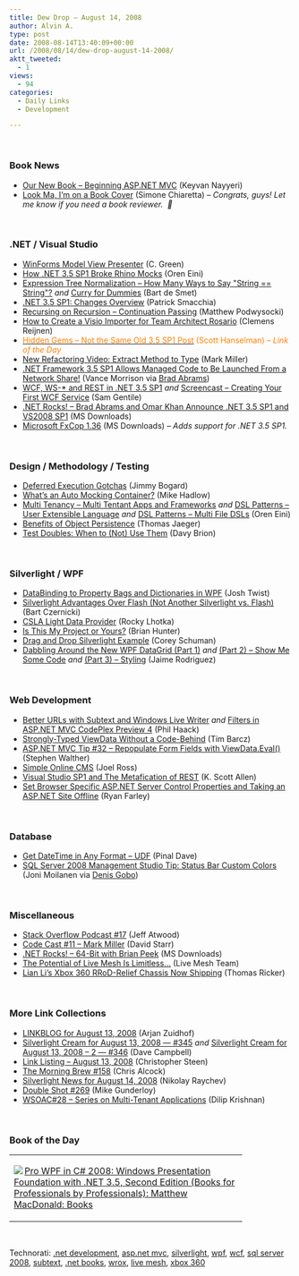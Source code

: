 ```yaml
---
title: Dew Drop – August 14, 2008
author: Alvin A.
type: post
date: 2008-08-14T13:40:09+00:00
url: /2008/08/14/dew-drop-august-14-2008/
aktt_tweeted:
  - 1
views:
  - 94
categories:
  - Daily Links
  - Development

---
```

</p> 

&#160;

### Book News

  * [Our New Book &#8211; Beginning ASP.NET MVC][1] (Keyvan Nayyeri)
  * [Look Ma, I&#8217;m on a Book Cover][2] (Simone Chiaretta) _– Congrats, guys! Let me know if you need a book reviewer.&#160; 🙂_

&#160;

### .NET / Visual Studio

  * [WinForms Model View Presenter][3] (C. Green)
  * [How .NET 3.5 SP1 Broke Rhino Mocks][4] (Oren Eini)
  * [Expression Tree Normalization &#8211; How Many Ways to Say "String == String"?][5]&#160;_and_&#160;[Curry for Dummies][6] (Bart de Smet)
  * [.NET 3.5 SP1: Changes Overview][7] (Patrick Smacchia)
  * [Recursing on Recursion &#8211; Continuation Passing][8] (Matthew Podwysocki)
  * [How to Create a Visio Importer for Team Architect Rosario][9] (Clemens Reijnen)
  * [<font color="#ff8000">Hidden Gems &#8211; Not the Same Old 3.5 SP1 Post</font>][10] <font color="#ff8000">(Scott Hanselman)<em> – Link of the Day</em></font>
  * [New Refactoring Video: Extract Method to Type][11] (Mark Miller)
  * [.NET Framework 3.5 SP1 Allows Managed Code to Be Launched From a Network Share!][12] (Vance Morrison via [Brad Abrams][13])
  * [WCF, WS-* and REST in .NET 3.5 SP1][14]&#160;_and_&#160;[Screencast &#8211; Creating Your First WCF Service][15] (Sam Gentile)
  * [.NET Rocks! &#8211; Brad Abrams and Omar Khan Announce .NET 3.5 SP1 and VS2008 SP1][16] (MS Downloads)
  * [Microsoft FxCop 1.36][17] (MS Downloads) _– Adds support for .NET 3.5 SP1._

&#160;

### Design / Methodology / Testing

  * [Deferred Execution Gotchas][18] (Jimmy Bogard)
  * [What&#8217;s an Auto Mocking Container?][19] (Mike Hadlow)
  * [Multi Tenancy &#8211; Multi Tentant Apps and Frameworks][20]&#160;_and_&#160;[DSL Patterns &#8211; User Extensible Language][21] _and_&#160;[DSL Patterns &#8211; Multi File DSLs][22] (Oren Eini)
  * [Benefits of Object Persistence][23] (Thomas Jaeger)
  * [Test Doubles: When to (Not) Use Them][24] (Davy Brion)

&#160;

### Silverlight / WPF

  * [DataBinding to Property Bags and Dictionaries in WPF][25] (Josh Twist)
  * [Silverlight Advantages Over Flash (Not Another Silverlight vs. Flash)][26] (Bart Czernicki)
  * [CSLA Light Data Provider][27] (Rocky Lhotka)
  * [Is This My Project or Yours?][28] (Brian Hunter)
  * [Drag and Drop Silverlight Example][29] (Corey Schuman)
  * [Dabbling Around the New WPF DataGrid (Part 1)][30]&#160;_and_&#160;[(Part 2) &#8211; Show Me Some Code][31]&#160;_and_ [(Part 3) &#8211; Styling][32] (Jaime Rodriguez)

&#160;

### Web Development

  * [Better URLs with Subtext and Windows Live Writer][33]&#160;_and_&#160;[Filters in ASP.NET MVC CodePlex Preview 4][34] (Phil Haack)
  * [Strongly-Typed ViewData Without a Code-Behind][35] (Tim Barcz)
  * [ASP.NET MVC Tip #32 &#8211; Repopulate Form Fields with ViewData.Eval()][36] (Stephen Walther)
  * [Simple Online CMS][37] (Joel Ross)
  * [Visual Studio SP1 and The Metafication of REST][38] (K. Scott Allen)
  * [Set Browser Specific ASP.NET Server Control Properties and Taking an ASP.NET Site Offline][39] (Ryan Farley)

&#160;

### Database

  * [Get DateTime in Any Format – UDF][40] (Pinal Dave)
  * [SQL Server 2008 Management Studio Tip: Status Bar Custom Colors][41] (Joni Moilanen via [Denis Gobo][42])

&#160;

### Miscellaneous

  * [Stack Overflow Podcast #17][43] (Jeff Atwood)
  * [Code Cast #11 &#8211; Mark Miller][44] (David Starr)
  * [.NET Rocks! &#8211; 64-Bit with Brian Peek][45] (MS Downloads)
  * [The Potential of Live Mesh Is Limitless&#8230;][46] (Live Mesh Team)
  * [Lian Li&#8217;s Xbox 360 RRoD-Relief Chassis Now Shipping][47] (Thomas Ricker)

&#160;

### More Link Collections

  * [LINKBLOG for August 13, 2008][48] (Arjan Zuidhof)
  * [Silverlight Cream for August 13, 2008 &#8212; #345][49]&#160;_and_&#160;[Silverlight Cream for August 13, 2008 &#8211; 2 &#8212; #346][50] (Dave Campbell)
  * [Link Listing &#8211; August 13, 2008][51] (Christopher Steen)
  * [The Morning Brew #158][52] (Chris Alcock)
  * [Silverlight News for August 14, 2008][53] (Nikolay Raychev)
  * [Double Shot #269][54] (Mike Gunderloy)
  * [WSOAC#28 &#8211; Series on Multi-Tenant Applications][55] (Dilip Krishnan)

&#160;

### Book of the Day

<div class="wlWriterSmartContent" id="scid:7dc1bd33-94bd-46fd-a20b-0131235bcd47:a16b5878-687f-4db8-adaf-94f1e19cd4a1" style="padding-right: 0px; display: inline; padding-left: 0px; float: none; padding-bottom: 0px; margin: 0px; padding-top: 0px">
  <table cellspacing="0" cellpadding="2" width="400" border="0" unselectable="on">
    <tr>
      <td valign="top" width="400">
        <p>
          <a title="Pro WPF in C# 2008: Windows Presentation Foundation with .NET 3.5, Second Edition (Books for Professionals by Professionals): Matthew MacDonald: Books" href="http://www.amazon.com/exec/obidos/ASIN/1590599551/alvinashcraft-20"><img data-recalc-dims="1" decoding="async" src="https://i0.wp.com/images.amazon.com/images/P/1590599551.01.MZZZZZZZ.jpg?w=660" border="0" align="left" style="float:left" />Pro WPF in C# 2008: Windows Presentation Foundation with .NET 3.5, Second Edition (Books for Professionals by Professionals): Matthew MacDonald: Books</a>
        </p>
      </td>
    </tr>
  </table>
</div>

&#160;

<div class="wlWriterSmartContent" id="scid:C16BAC14-9A3D-4c50-9394-FBFEF7A93539:4bdb6934-6920-46b6-9bda-a60021e00277" style="padding-right: 0px; display: inline; padding-left: 0px; float: none; padding-bottom: 0px; margin: 0px; padding-top: 0px">
  <!--dotnetkickit-->
</div>

<div class="wlWriterSmartContent" id="scid:d7bf807d-7bb0-458a-811f-90c51817d5c2:e062d00e-3fcc-45eb-ab92-08937d2e397d" style="padding-right: 0px; display: inline; padding-left: 0px; float: none; padding-bottom: 0px; margin: 0px; padding-top: 0px">
  <p>
    <span class="TagSite">Technorati:</span> <a href="http://technorati.com/tag/.net+development" rel="tag" class="tag">.net development</a>, <a href="http://technorati.com/tag/asp.net+mvc" rel="tag" class="tag">asp.net mvc</a>, <a href="http://technorati.com/tag/silverlight" rel="tag" class="tag">silverlight</a>, <a href="http://technorati.com/tag/wpf" rel="tag" class="tag">wpf</a>, <a href="http://technorati.com/tag/wcf" rel="tag" class="tag">wcf</a>, <a href="http://technorati.com/tag/sql+server+2008" rel="tag" class="tag">sql server 2008</a>, <a href="http://technorati.com/tag/subtext" rel="tag" class="tag">subtext</a>, <a href="http://technorati.com/tag/.net+books" rel="tag" class="tag">.net books</a>, <a href="http://technorati.com/tag/wrox" rel="tag" class="tag">wrox</a>, <a href="http://technorati.com/tag/live+mesh" rel="tag" class="tag">live mesh</a>, <a href="http://technorati.com/tag/xbox+360" rel="tag" class="tag">xbox 360</a><br /><!-- StartInsertedTags: .net development, asp.net mvc, silverlight, wpf, wcf, sql server 2008, subtext, .net books, wrox, live mesh, xbox 360 :EndInsertedTags -->
  </p>
</div>

 [1]: http://nayyeri.net/blog/our-new-book-ndash-beginning-asp.net-mvc/
 [2]: http://codeclimber.net.nz/archive/2008/08/13/aspnet-mvc-book-wrox.aspx
 [3]: http://www.codeproject.com/KB/architecture/WinForms_MVP.aspx
 [4]: http://ayende.com/Blog/archive/2008/08/13/How-.Net-3.5-SP1-broke-Rhino-Mocks.aspx
 [5]: http://community.bartdesmet.net/blogs/bart/archive/2008/08/13/expression-tree-normalization-how-many-ways-to-say-string-string.aspx
 [6]: http://community.bartdesmet.net/blogs/bart/archive/2008/08/13/curry-for-dummies.aspx
 [7]: http://codebetter.com/blogs/patricksmacchia/archive/2008/08/13/net-3-5-sp1-changes-overview.aspx
 [8]: http://weblogs.asp.net/podwysocki/archive/2008/08/13/recursing-on-recursion-continuation-passing.aspx
 [9]: http://www.clemensreijnen.nl/post/2008/08/How-to-create-a-Visio-Importer-for-Team-Architect-Rosario.aspx
 [10]: http://www.hanselman.com/blog/HiddenGemsNotTheSameOld35SP1Post.aspx
 [11]: http://community.devexpress.com/blogs/markmiller/archive/2008/08/13/new-refactoring-video-extract-method-to-type.aspx
 [12]: http://blogs.msdn.com/vancem/archive/2008/08/13/net-framework-3-5-sp1-allows-managed-code-to-be-launched-from-a-network-share.aspx
 [13]: http://blogs.msdn.com/brada/archive/2008/08/13/net-framework-3-5-sp1-allows-managed-code-to-be-launched-from-a-network-share.aspx
 [14]: http://samgentile.com/blogs/samgentile/archive/2008/08/13/wcf-ws-and-rest-in-net-3-5-sp1.aspx
 [15]: http://samgentile.com/blogs/samgentile/archive/2008/08/13/screencast-creating-your-first-wcf-service.aspx
 [16]: http://www.microsoft.com/downloads/details.aspx?familyid=80f00af6-5163-4325-91bd-2dea10b6fd5f&displaylang=en&tm
 [17]: http://www.microsoft.com/downloads/details.aspx?familyid=9aeaa970-f281-4fb0-aba1-d59d7ed09772&displaylang=en&tm
 [18]: http://www.lostechies.com/blogs/jimmy_bogard/archive/2008/08/13/deferred-execution-gotchas.aspx
 [19]: http://mikehadlow.blogspot.com/2008/08/what-auto-mocking-container.html
 [20]: http://ayende.com/Blog/archive/2008/08/13/Mutli-Tenancy--multi-tenant-apps-and-frameworks.aspx
 [21]: http://ayende.com/Blog/archive/2008/08/14/DSL-Patterns--User-Extensible-Language.aspx
 [22]: http://ayende.com/Blog/archive/2008/08/14/DSL-Patterns--Multi-File-DSLs.aspx
 [23]: http://rdaarchitecture.blogspot.com/2008/08/benefits-of-object-persistence.html
 [24]: http://davybrion.com/blog/2008/08/test-doubles-when-to-not-use-them/
 [25]: http://www.thejoyofcode.com/Databinding_to_property_bags_and_dictionaries_in_WPF.aspx
 [26]: http://silverlighthack.com/post/2008/08/12/Silverlight-advantages-over-Flash-(not-another-Silverlight-vs-Flash).aspx
 [27]: http://www.lhotka.net/weblog/CSLALightDataProvider.aspx
 [28]: http://rdaarchitecture.blogspot.com/2008/08/is-this-my-project-or-yours.html
 [29]: http://simplesilverlight.wordpress.com/2008/08/13/drag-and-drop-silverlight-example/
 [30]: http://blogs.msdn.com/jaimer/archive/2008/08/13/dabbling-around-the-new-wpf-datagrid-part-1.aspx
 [31]: http://blogs.msdn.com/jaimer/archive/2008/08/13/datagrid-part-2-show-me-some-code.aspx
 [32]: http://blogs.msdn.com/jaimer/archive/2008/08/13/datagrid-part3-styling.aspx
 [33]: http://haacked.com/archive/2008/08/13/editing-post-slugs.aspx
 [34]: http://haacked.com/archive/2008/08/14/aspnetmvc-filters.aspx
 [35]: http://devlicio.us/blogs/tim_barcz/archive/2008/08/13/strongly-typed-viewdata-without-a-codebehind.aspx
 [36]: http://weblogs.asp.net/stephenwalther/archive/2008/08/13/asp-net-mvc-tip-32-repopulate-form-fields-with-viewdata-eval.aspx
 [37]: http://www.rosscode.com/blog/index.php?title=simple_online_cms&more=1&c=1&tb=1&pb=1
 [38]: http://odetocode.com/Blogs/scott/archive/2008/08/14/12239.aspx
 [39]: http://ryanfarley.com/blog/archive/2008/08/14/set-browser-specific-asp.net-server-control-properties-and-taking-an.aspx
 [40]: http://blog.sqlauthority.com/2008/08/14/sql-server-get-date-time-in-any-format-udf-user-defined-functions/
 [41]: http://blog.jemm.net/2008/08/12/sql-server-2008-management-studio-tip-status-bar-custom-colors/
 [42]: http://sqlblog.com/blogs/denis_gobo/archive/2008/08/13/8362.aspx
 [43]: http://blog.stackoverflow.com/2008/08/podcast-17/
 [44]: http://elegantcode.com/2008/08/13/code-cast-11-mark-miller/
 [45]: http://www.microsoft.com/downloads/details.aspx?familyid=5b8e7d73-8d75-4f19-b07e-860b2cf28deb&displaylang=en&tm
 [46]: http://blogs.msdn.com/livemesh/archive/2008/08/13/the-potential-of-live-mesh-is-limitless.aspx
 [47]: http://www.engadget.com/2008/08/14/lian-lis-xbox-360-rrod-relief-chassis-now-shipping/
 [48]: http://www.arjansworld.com/2008/08/13/linkblog-for-august-13-2008/
 [49]: http://geekswithblogs.net/WynApseTechnicalMusings/archive/2008/08/13/124406.aspx
 [50]: http://geekswithblogs.net/WynApseTechnicalMusings/archive/2008/08/13/124431.aspx
 [51]: http://dotnetjunkies.com/WebLog/csteen/archive/2008/08/14/501407.aspx
 [52]: http://blog.cwa.me.uk/2008/08/14/the-morning-brew-158/
 [53]: http://www.silverlightshow.net/news/Silverlight-news-for-August-14-2008.aspx
 [54]: http://afreshcup.com/?p=921
 [55]: http://itknowledgeexchange.techtarget.com/serviceendpoint/wsoac-sharp-28-series-on-multi-tenant-applications/